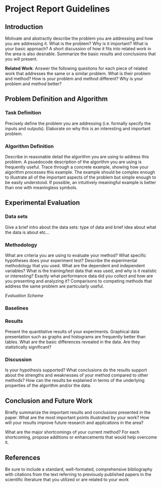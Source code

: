 # Project Report Guidelines

## Introduction

Motivate and abstractly describe the problem you are addressing and how you are addressing it. What 
is the problem? Why is it important? What is your basic approach? A short discussion of how it fits 
into related work in the area is also desirable. Summarize the basic results and conclusions that 
you will present.

**Related Work**:
Answer the following questions for each piece of related work that addresses the same or a similar 
problem. What is their problem and method? How is your problem and method different? Why is your 
problem and method better?


## Problem Definition and Algorithm

### Task Definition
Precisely define the problem you are addressing (i.e. formally specify the inputs and outputs). 
Elaborate on why this is an interesting and important problem.


### Algorithm Definition
Describe in reasonable detail the algorithm you are using to address this problem. A psuedocode 
description of the algorithm you are using is frequently useful. Trace through a concrete example, 
showing how your algorithm processes this example. The example should be complex enough to 
illustrate all of the important aspects of the problem but simple enough to be easily understood. 
If possible, an intuitively meaningful example is better than one with meaningless symbols.


## Experimental Evaluation

### Data sets
Give a brief intro about the data sets: type of data and brief idea about what the data is about etc...

### Methodology
What are criteria you are using to evaluate your method? What specific hypotheses does your 
experiment test? Describe the experimental methodology that you used. What are the dependent and 
independent variables? What is the training/test data that was used, and why is it realistic or 
interesting? Exactly what performance data did you collect and how are you presenting and analyzing 
it? Comparisons to competing methods that address the same problem are particularly useful.

*Evaluation Scheme*

### Baselines

### Results
Present the quantitative results of your experiments. Graphical data presentation such as graphs and
histograms are frequently better than tables. What are the basic differences revealed in the data. 
Are they statistically significant?

### Discussion
Is your hypothesis supported? What conclusions do the results support about the strengths and 
weaknesses of your method compared to other methods? How can the results be explained in terms of 
the underlying properties of the algorithm and/or the data.


## Conclusion and Future Work

Briefly summarize the important results and conclusions presented in the paper. What are the most 
important points illustrated by your work? How will your results improve future research and 
applications in the area?

What are the major shortcomings of your current method? For each shortcoming, propose additions or 
enhancements that would help overcome it.


## References

Be sure to include a standard, well-formated, comprehensive bibliography with citations from the 
text referring to previously published papers in the scientific literature that you utilized or are 
related to your work





